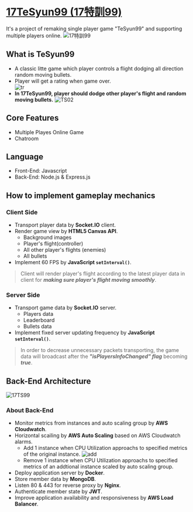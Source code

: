 # [17TeSyun99 (17特訓99)](https://17tesyun99.rj728web.fun/)
It's a project of remaking single player game "TeSyun99" and supporting multiple players online.
![17特訓99](https://user-images.githubusercontent.com/52148950/172580670-cd6a5277-5ef2-420a-8747-f3a1f4c1014c.JPG)

## What is TeSyun99
* A classic litte game which player controls a flight dodging all direction random moving bullets.
* Player will get a rating when game over.  
![tr](https://user-images.githubusercontent.com/52148950/172999958-b80e4cb7-7578-4679-a613-57476bdd33e6.png)
* **In 17TeSyun99, player should dodge other player's flight and random moving bullets.**
![TS02](https://user-images.githubusercontent.com/52148950/173041574-525636a7-e460-4c6a-8f31-957206fd2ee5.JPG)

## Core Features
* Multiple Playes Online Game
* Chatroom

## Language
* Front-End: Javascript
* Back-End: Node.js & Express.js

## How to implement gameplay mechanics 
### Client Side
* Transport player data by **Socket.IO** client.
* Render game view by **HTML5 Canvas API**.
  * Background images
  * Player's flight(controller)
  * All other player's flights (enemies)
  * All bullets 
* Implement 60 FPS by **JavaScript `setInterval()`**.

> Client will render player's flight according to the latest player data in client for ***making sure player's flight moving smoothly***. 

### Server Side
* Transport game data by **Socket.IO** server.
  * Players data
  * Leaderboard 
  * Bullets data
* Implement fixed server updating frequency by **JavaScript `setInterval()`**.

> In order to decrease unnecessary packets transporting, the game data will broadcast after the ***"isPlayersInfoChanged" flag*** becoming ***true***. 

## Back-End Architecture
![17TS99](https://user-images.githubusercontent.com/52148950/172580967-f7db2244-6051-4983-b928-38ab9e5e3db8.png)

### About Back-End
* Monitor metrics from instances and auto scaling group by **AWS Cloudwatch**.
* Horizontal scailing by **AWS Auto Scaling** based on AWS Cloudwatch alarms.
  * Add 1 instance when CPU Utilization approachs to specified metrics of the original instance.
  ![add](https://user-images.githubusercontent.com/52148950/173033486-d9eb81cc-6acc-4ed2-a238-c9d2549da0ce.JPG)
  * Remove 1 instance when CPU Utilization approachs to specified metrics of an addtional instance scaled by auto scaling group.
* Deploy application server by **Docker**.
* Store member data by **MongoDB**.
* Listen 80 & 443 for reverse proxy by **Nginx**.
* Authenticate member state by **JWT**.
* Improve application availability and responsiveness by **AWS Load Balancer**.
